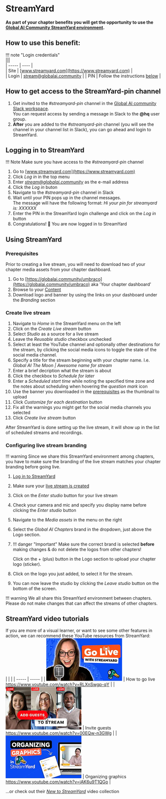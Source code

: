 # StreamYard

**As part of your chapter benefits you will get the opportunity to use the [Global AI Community StreamYard environment](https://www.streamyard.com).**

## How to use this benefit:

!!! note "Login credentials"  
    |||  
    | ----- | ---- |  
    | Site  | [www.streamyard.com](https://www.streamyard.com) |  
    | Login | stream@globalai.community |
    | PIN   | Follow the instructions [below](#how-to-get-access-to-the-streamyard-pin-channel) |

## How to get access to the StreamYard-pin channel

1. Get invited to the *#streamyard-pin* channel in the [Global AI community Slack workspace](slack.md).  
You can request access by sending a message in Slack to the **@hq** user group.
2. **After** you are added to the *#streamyard-pin* channel (you will see the channel in your channel list in Slack), you can go ahead and login to StreamYard.

## Logging in to StreamYard
!!! Note
    Make sure you have access to the *#streamyard-pin* channel  

1. Go to [www.streamyard.com](https://www.streamyard.com)
2. Click *Log in* in the top menu
3. Enter *stream@globalai.community* as the e-mail address
4. Click the *Log in* buton
5. Navigate to the *#streamyard-pin* channel in Slack
6. Wait until your PIN pops up in the channel messages.  
The message will have the following format: *Hi your pin for streamyard is: XXXXXX*
7. Enter the PIN in the StreamYard login challenge and click on the *Log in* button
8. Congratulations! 🎉 You are now logged in to StreamYard

## Using StreamYard

### Prerequisites
Prior to creating a live stream, you will need to download two of your chapter media assets from your chapter dashboard.  
1. Go to [https://globalai.community/umbraco](https://globalai.community/umbraco) aka 'Your chapter dashboard'  
2. Browse to your [Content](https://globalai.community/umbraco#/content)  
3. Download logo and banner by using the links on your dashboard under the *Branding* section

### Create live stream
1. Navigate to *Home* in the StreamYard menu on the left 
2. Click on the *Create Live stream* button
3. Select *Studio* as a source for a live stream
4. Leave the *Reusable studio* checkbox unchecked
5. Select at least the YouTube channel and optionally other destinations for the stream, by clicking the social media icons to toggle the state of the social media channel.
6. Specify a title for the stream beginning with your chapter name. I.e. *Global AI The Moon | Awesome name for stream*
7. Enter a brief decription what the stream is about
8. Click the checkbox to *Schedule for later*
9. Enter a *Scheduled start time* while noting the specified time zone and the notes about scheduling when hovering the *question mark* icon
10. Use the banner you downloaded in the [prerequisites](#prerequisites) as the thumbnail to upload
11. Click *Customize for each destination* button
12. Fix all the warnings you might get for the social media channels you selected
13. Click *Create live stream* button 

After StreamYard is done setting up the live stream, it will show up in the list of scheduled streams and recordings.

### Configuring live stream branding
!!! warning
    Since we share this StreamYard environment among chapters, you have to make sure the branding of the live stream matches your chapter branding before going live.

1. [Log in to StreamYard](#logging-in-to-streamyard)
2. Make sure your [live stream is created](#create-live-stream)
3. Click on the *Enter studio* button for your live stream
4. Check your camera and mic and specify you display name before clicking the *Enter studio* button
5. Navigate to the *Media assets* in the menu on the right
6. Select the *Global AI Chapters* brand in the dropdown, just above the Logo section. 
7. !!! danger "Important"
    Make sure the correct brand is selected **before** making changes & do not delete the logos from other chapters!

    Click on the + (plus) button in the Logo section to upload your chapter logo (sticker).  
8. Click on the logo you just added, to select it for the stream.  
9. You can now leave the studio by clicking the *Leave studio* button on the bottom of the screen.

!!! warning
    We all share this StreamYard environment between chapters. Please do not make changes that can affect the streams of other chapters.


## StreamYard video tutorials

If you are more of a visual learner, or want to see some other features in action, we can recommend these YouTube resources from StreamYard:  
|       |       |
| ----- | ----- |
| ![Alt text](media/go-live.webp "How to go live")          | How to go live https://www.youtube.com/watch?v=RLXnSwgp-qY |
| ![Alt text](media/invite-guests.webp "Invite Guests")     | Invite guests  https://www.youtube.com/watch?v=00EQw-n3GWg |
| ![Alt text](media/graphics.webp "Organizing graphics")    | Organizing graphics  https://www.youtube.com/watch?v=jAK6u9T1QGo |

...or check out their [*New to StreamYard*](https://www.youtube.com/playlist?list=PLxqZPGZQ-k74PbwvByNzMAZ-umZ-5ZzBF) video collection